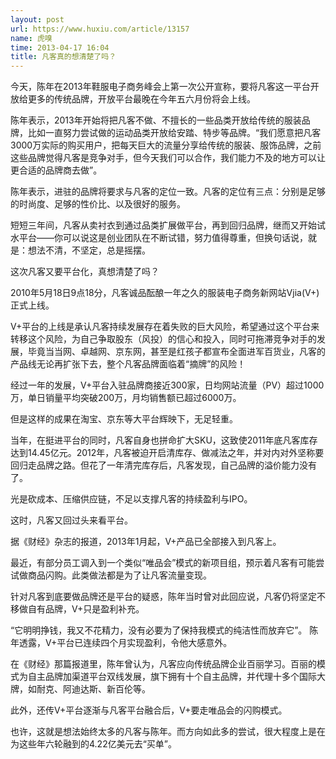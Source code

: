 ```yaml
---
layout: post
url: https://www.huxiu.com/article/13157
name: 虎嗅
time: 2013-04-17 16:04
title: 凡客真的想清楚了吗？
---
```

今天，陈年在2013年鞋服电子商务峰会上第一次公开宣称，要将凡客这一平台开放给更多的传统品牌，开放平台最晚在今年五六月份将会上线。

陈年表示，2013年开始将把凡客不做、不擅长的一些品类开放给传统的服装品牌，比如一直努力尝试做的运动品类开放给安踏、特步等品牌。“我们愿意把凡客3000万实际的购买用户，把每天巨大的流量分享给传统的服装、服饰品牌，之前这些品牌觉得凡客是竞争对手，但今天我们可以合作，我们能力不及的地方可以让更合适的品牌商去做”。

陈年表示，进驻的品牌将要求与凡客的定位一致。凡客的定位有三点：分别是足够的时尚度、足够的性价比、以及很好的服务。

短短三年间，凡客从卖衬衣到通过品类扩展做平台，再到回归品牌，继而又开始试水平台——你可以说这是创业团队在不断试错，努力值得尊重，但换句话说，就是：想法不清，不坚定，总是摇摆。

这次凡客又要平台化，真想清楚了吗？

2010年5月18日9点18分，凡客诚品酝酿一年之久的服装电子商务新网站Vjia(V+)正式上线。

V+平台的上线是承认凡客持续发展存在着失败的巨大风险，希望通过这个平台来转移这个风险，为自己争取股东（风投）的信心和投入，同时可拖滞竞争对手的发展，毕竟当当网、卓越网、京东网，甚至是红孩子都宣布全面进军百货业，凡客的产品线无论再扩张下去，整个凡客品牌面临着“摘牌”的风险！

经过一年的发展，V+平台入驻品牌商接近300家，日均网站流量（PV）超过1000万，单日销量平均突破200万，月均销售额已超过6000万。

但是这样的成果在淘宝、京东等大平台辉映下，无足轻重。

当年，在挺进平台的同时，凡客自身也拼命扩大SKU，这致使2011年底凡客库存达到14.45亿元。2012年，凡客被迫开启清库存、做减法之年，并对内对外坚称要回归走品牌之路。但花了一年清完库存后，凡客发现，自己品牌的溢价能力没有了。

光是砍成本、压缩供应链，不足以支撑凡客的持续盈利与IPO。

这时，凡客又回过头来看平台。

据《财经》杂志的报道，2013年1月起，V+产品已全部接入到凡客上。

最近，有部分员工调入到一个类似“唯品会”模式的新项目组，预示着凡客有可能尝试做商品闪购。此类做法都是为了让凡客流量变现。

针对凡客到底要做品牌还是平台的疑惑，陈年当时曾对此回应说，凡客仍将坚定不移做自有品牌，V+只是盈利补充。

“它明明挣钱，我又不花精力，没有必要为了保持我模式的纯洁性而放弃它”。 陈年透露，V+平台已连续四个月实现盈利，令他大感意外。

在《财经》那篇报道里，陈年曾认为，凡客应向传统品牌企业百丽学习。百丽的模式为自主品牌加渠道平台双线发展，旗下拥有十个自主品牌，并代理十多个国际大牌，如耐克、阿迪达斯、新百伦等。

此外，还传V+平台逐渐与凡客平台融合后，V+要走唯品会的闪购模式。

也许，这就是想法始终太多的凡客与陈年。而方向如此多的尝试，很大程度上是在为这些年六轮融到的4.22亿美元去“买单”。

